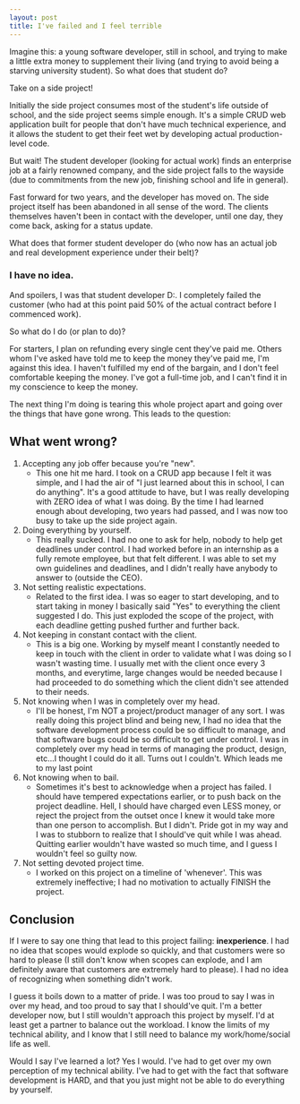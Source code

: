 ```yaml
---
layout: post
title: I've failed and I feel terrible
---
```


Imagine this: a young software developer, still in school, and trying to make a little extra money to
supplement their living (and trying to avoid being a starving university student). So what does that
student do? 

Take on a side project!

Initially the side project consumes most of the student's life outside of school, and the side project
seems simple enough. It's a simple CRUD web application built for people that don't have much technical
experience, and it allows the student to get their feet wet by developing actual production-level 
code. 

But wait! The student developer (looking for actual work) finds an enterprise job at a fairly renowned
company, and the side project falls to the wayside (due to commitments from the new job, finishing school
and life in general). 

Fast forward for two years, and the developer has moved on. The side project itself has been abandoned in all
sense of the word. The clients themselves haven't been in contact with the developer, until one day, 
they come back, asking for a status update. 

What does that former student developer do (who now has an actual job and real development experience under
their belt)?

### I have no idea.

And spoilers, I was that student developer D:. I completely failed the customer (who had at this point
paid 50% of the actual contract before I commenced work). 

So what do I do (or plan to do)? 

For starters, I plan on refunding every single cent they've paid me. Others whom I've asked have told me to
keep the money they've paid me, I'm against this idea. I haven't fulfilled my end of the bargain, and I don't
feel comfortable keeping the money. I've got a full-time job, and I can't find it in my conscience to keep
the money.

The next thing I'm doing is tearing this whole project apart and going over the things that have gone wrong.
This leads to the question:

## What went wrong?

1. Accepting any job offer because you're "new".
    - This one hit me hard. I took on a CRUD app because I felt it was simple, and I had the air of "I just
      learned about this in school, I can do anything". It's a good attitude to have, but I was really
      developing with ZERO idea of what I was doing. By the time I had learned enough about developing, 
      two years had passed, and I was now too busy to take up the side project again. 
2. Doing everything by yourself.
    - This really sucked. I had no one to ask for help, nobody to help get deadlines under control. I had
      worked before in an internship as a fully remote employee, but that felt different. I was able to
      set my own guidelines and deadlines, and I didn't really have anybody to answer to (outside the CEO).
3. Not setting realistic expectations.
    - Related to the first idea. I was so eager to start developing, and to start taking in money I basically
      said "Yes" to everything the client suggested I do. This just exploded the scope of the project, 
      with each deadline getting pushed further and further back.
4. Not keeping in constant contact with the client.
    - This is a big one. Working by myself meant I constantly needed to keep in touch with the client
      in order to validate what I was doing so I wasn't wasting time. I usually met with the client once every
      3 months, and everytime, large changes would be needed because I had proceeded to do something which 
      the client didn't see attended to their needs.
5. Not knowing when I was in completely over my head.
    - I'll be honest, I'm NOT a project/product manager of any sort. I was really doing this project blind and
      being new, I had no idea that the software development process could be so difficult to manage, and that
      software bugs could be so difficult to get under control. I was in completely over my head in terms of 
      managing the product, design, etc...I thought I could do it all. Turns out I couldn't. Which leads me to
      my last point
6. Not knowing when to bail.
    - Sometimes it's best to acknowledge when a project has failed. I should have tempered expectations earlier, 
      or to push back on the project deadline. Hell, I should have charged even LESS money, or reject the project
      from the outset once I knew it would take more than one person to accomplish. But I didn't. Pride got in my way
      and I was to stubborn to realize that I should've quit while I was ahead. Quitting earlier wouldn't have 
      wasted so much time, and I guess I wouldn't feel so guilty now.
7. Not setting devoted project time.
    - I worked on this project on a timeline of 'whenever'. This was extremely ineffective; I had no motivation
      to actually FINISH the project. 

## Conclusion

If I were to say one thing that lead to this project failing: **inexperience**. I had no idea that scopes would
explode so quickly, and that customers were so hard to please (I still don't know when scopes can explode, and 
I am definitely aware that customers are extremely hard to please). I had no idea of recognizing when something
didn't work.

I guess it boils down to a matter of pride. I was too proud to say I was in over my head, and too proud to 
say that I should've quit. I'm a better developer now, but I still wouldn't approach this project by myself.
I'd at least get a partner to balance out the workload. I know the limits of my technical ability, and I know
that I still need to balance my work/home/social life as well. 

Would I say I've learned a lot? Yes I would. I've had to get over my own perception of my technical ability. I've
had to get with the fact that software development is HARD, and that you just might not be able to do 
everything by yourself. 
